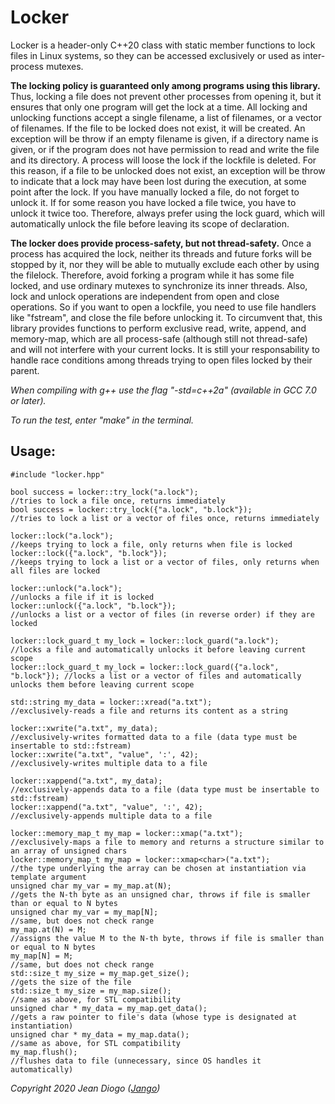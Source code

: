 # Locker

Locker is a header-only C++20 class with static member functions to lock files in Linux systems, so they can be accessed exclusively or used as inter-process mutexes.

**The locking policy is guaranteed only among programs using this library.** Thus, locking a file does not prevent other processes from opening it, but it ensures that only one program will get the lock at a time. All locking and unlocking functions accept a single filename, a list of filenames, or a vector of filenames. If the file to be locked does not exist, it will be created. An exception will be throw if an empty filename is given, if a directory name is given, or if the program does not have permission to read and write the file and its directory. A process will loose the lock if the lockfile is deleted. For this reason, if a file to be unlocked does not exist, an exception will be throw to indicate that a lock may have been lost during the execution, at some point after the lock. If you have manually locked a file, do not forget to unlock it. If for some reason you have locked a file twice, you have to unlock it twice too. Therefore, always prefer using the lock guard, which will automatically unlock the file before leaving its scope of declaration.

**The locker does provide process-safety, but not thread-safety.** Once a process has acquired the lock, neither its threads and future forks will be stopped by it, nor they will be able to mutually exclude each other by using the filelock. Therefore, avoid forking a program while it has some file locked, and use ordinary mutexes to synchronize its inner threads. Also, lock and unlock operations are independent from open and close operations. So if you want to open a lockfile, you need to use file handlers like "fstream", and close the file before unlocking it. To circumvent that, this library provides functions to perform exclusive read, write, append, and memory-map, which are all process-safe (although still not thread-safe) and will not interfere with your current locks. It is still your responsability to handle race conditions among threads trying to open files locked by their parent.

*When compiling with g++ use the flag "-std=c++2a" (available in GCC 7.0 or later).*

*To run the test, enter "make" in the terminal.*

## Usage:

	#include "locker.hpp"
	
	bool success = locker::try_lock("a.lock");                               //tries to lock a file once, returns immediately
	bool success = locker::try_lock({"a.lock", "b.lock"});                   //tries to lock a list or a vector of files once, returns immediately

	locker::lock("a.lock");                                                  //keeps trying to lock a file, only returns when file is locked
	locker::lock({"a.lock", "b.lock"});                                      //keeps trying to lock a list or a vector of files, only returns when all files are locked

	locker::unlock("a.lock");                                                //unlocks a file if it is locked
	locker::unlock({"a.lock", "b.lock"});                                    //unlocks a list or a vector of files (in reverse order) if they are locked

	locker::lock_guard_t my_lock = locker::lock_guard("a.lock");             //locks a file and automatically unlocks it before leaving current scope
	locker::lock_guard_t my_lock = locker::lock_guard({"a.lock", "b.lock"}); //locks a list or a vector of files and automatically unlocks them before leaving current scope

	std::string my_data = locker::xread("a.txt");                            //exclusively-reads a file and returns its content as a string

	locker::xwrite("a.txt", my_data);                                        //exclusively-writes formatted data to a file (data type must be insertable to std::fstream)
	locker::xwrite("a.txt", "value", ':', 42);                               //exclusively-writes multiple data to a file

	locker::xappend("a.txt", my_data);                                       //exclusively-appends data to a file (data type must be insertable to std::fstream)
	locker::xappend("a.txt", "value", ':', 42);                              //exclusively-appends multiple data to a file

	locker::memory_map_t my_map = locker::xmap("a.txt");                     //exclusively-maps a file to memory and returns a structure similar to an array of unsigned chars
	locker::memory_map_t my_map = locker::xmap<char>("a.txt");               //the type underlying the array can be chosen at instantiation via template argument
	unsigned char my_var = my_map.at(N);                                     //gets the N-th byte as an unsigned char, throws if file is smaller than or equal to N bytes
	unsigned char my_var = my_map[N];                                        //same, but does not check range
	my_map.at(N) = M;                                                        //assigns the value M to the N-th byte, throws if file is smaller than or equal to N bytes
	my_map[N] = M;                                                           //same, but does not check range
	std::size_t my_size = my_map.get_size();                                 //gets the size of the file
	std::size_t my_size = my_map.size();                                     //same as above, for STL compatibility
	unsigned char * my_data = my_map.get_data();                             //gets a raw pointer to file's data (whose type is designated at instantiation)
	unsigned char * my_data = my_map.data();                                 //same as above, for STL compatibility
	my_map.flush();                                                          //flushes data to file (unnecessary, since OS handles it automatically)

*Copyright 2020 Jean Diogo ([Jango](mailto:jeandiogo@gmail.com))*

